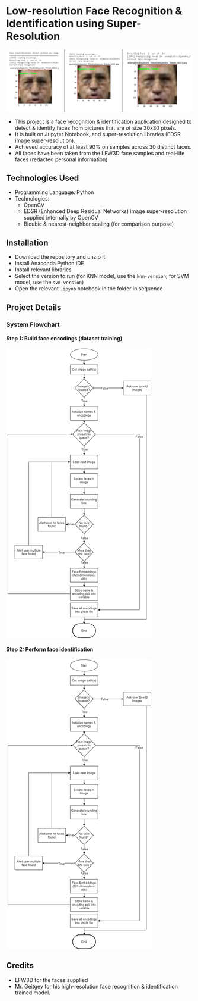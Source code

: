 # Low-resolution Face Recognition & Identification using Super-Resolution

![readme-pic.png](readme-pic.png)

- This project is a face recognition & identification application designed to detect & identify faces from pictures that are of size 30x30 pixels.
- It is built on Jupyter Notebook, and super-resolution libraries (EDSR image super-resolution).
- Achieved accuracy of at least 90% on samples across 30 distinct faces. 
- All faces have been taken from the LFW3D face samples and real-life faces (redacted personal information)

## Technologies Used

- Programming Language: Python
- Technologies:
  - OpenCV
  - EDSR (Enhanced Deep Residual Networks) image super-resolution supplied internally by OpenCV
  - Bicubic & nearest-neighbor scaling (for comparison purpose)

## Installation

- Download the repository and unzip it
- Install Anaconda Python IDE
- Install relevant libraries
- Select the version to run (for KNN model, use the `knn-version`; for SVM model, use the `svm-version`)
- Open the relevant `.ipynb` notebook in the folder in sequence

## Project Details

### System Flowchart

#### Step 1: Build face encodings (dataset training)

![Step 1: Face Encodings (Building dataset) flowchart](./img/face-encodings-flowchart.png)

#### Step 2: Perform face identification

![Step 2: Face Identification flowchart](./img/face-encodings-flowchart.png)

## Credits

- LFW3D for the faces supplied
- Mr. Geitgey for his high-resolution face recognition & identification trained model.

